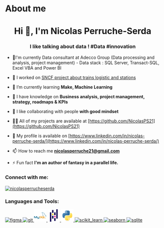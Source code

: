 # About me

<h1 align="center">Hi 👋, I'm Nicolas Perruche-Serda</h1>
<h3 align="center">I like talking about data ! #Data #innovation</h3>

- 👀I'm currently Data consultant at Adecco Group (Data processing and analysis, project management) - Data stack : SQL Server, Transact-SQL, Excel VBA and Power BI

- 🔭 I worked on [SNCF project about trains logistic and stations](https://github.com/NicolasPS21/SNCF_project)

- 🌱 I’m currently learning **Make, Machine Learning**

- 👯 I have knowledge on **Business analysis, project management, strategy, roadmaps & KPIs**

- 🤝 I like collaborating with people **with good mindset**

- 👨‍💻 All of my projects are available at [https://github.com/NicolasPS21](https://github.com/NicolasPS21)

- 📝 My profile is available on [https://www.linkedin.com/in/nicolas-perruche-serda/](https://www.linkedin.com/in/nicolas-perruche-serda/)

- 📫 How to reach me **nicolasperruche21@gmail.com**

- ⚡ Fun fact **I'm an author of fantasy in a parallel life.**

<h3 align="left">Connect with me:</h3>
<p align="left">
<a href="https://kaggle.com/nicolasperrucheserda" target="blank"><img align="center" src="https://raw.githubusercontent.com/rahuldkjain/github-profile-readme-generator/master/src/images/icons/Social/kaggle.svg" alt="nicolasperrucheserda" height="30" width="40" /></a>
</p>

<h3 align="left">Languages and Tools:</h3>
<p align="left"> <a href="https://www.figma.com/" target="_blank" rel="noreferrer"> <img src="https://www.vectorlogo.zone/logos/figma/figma-icon.svg" alt="figma" width="40" height="40"/> </a> <a href="https://git-scm.com/" target="_blank" rel="noreferrer"> <img src="https://www.vectorlogo.zone/logos/git-scm/git-scm-icon.svg" alt="git" width="40" height="40"/> </a> <a href="https://www.mysql.com/" target="_blank" rel="noreferrer"> <img src="https://raw.githubusercontent.com/devicons/devicon/master/icons/mysql/mysql-original-wordmark.svg" alt="mysql" width="40" height="40"/> </a> <a href="https://pandas.pydata.org/" target="_blank" rel="noreferrer"> <img src="https://raw.githubusercontent.com/devicons/devicon/2ae2a900d2f041da66e950e4d48052658d850630/icons/pandas/pandas-original.svg" alt="pandas" width="40" height="40"/> </a> <a href="https://www.python.org" target="_blank" rel="noreferrer"> <img src="https://raw.githubusercontent.com/devicons/devicon/master/icons/python/python-original.svg" alt="python" width="40" height="40"/> </a> <a href="https://scikit-learn.org/" target="_blank" rel="noreferrer"> <img src="https://upload.wikimedia.org/wikipedia/commons/0/05/Scikit_learn_logo_small.svg" alt="scikit_learn" width="40" height="40"/> </a> <a href="https://seaborn.pydata.org/" target="_blank" rel="noreferrer"> <img src="https://seaborn.pydata.org/_images/logo-mark-lightbg.svg" alt="seaborn" width="40" height="40"/> </a> <a href="https://www.sqlite.org/" target="_blank" rel="noreferrer"> <img src="https://www.vectorlogo.zone/logos/sqlite/sqlite-icon.svg" alt="sqlite" width="40" height="40"/> </a> </p>

